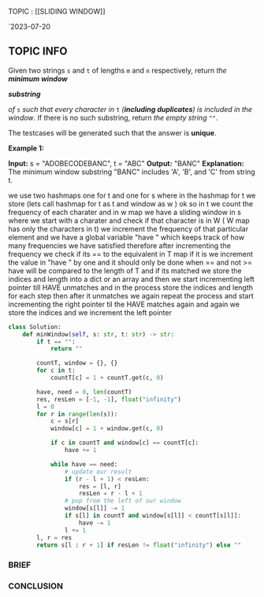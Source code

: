 TOPIC : [[SLIDING WINDOW]]

`2023-07-20

## TOPIC INFO 
Given two strings `s` and `t` of lengths `m` and `n` respectively, return _the **minimum window**_

**_substring_**

_of_ `s` _such that every character in_ `t` _(**including duplicates**) is included in the window_. If there is no such substring, return _the empty string_ `""`.

The testcases will be generated such that the answer is **unique**.

**Example 1:**

**Input:** s = "ADOBECODEBANC", t = "ABC"
**Output:** "BANC"
**Explanation:** The minimum window substring "BANC" includes 'A', 'B', and 'C' from string t.


we use two hashmaps one for t and one for s where in the hashmap for t we store (lets call hashmap for t as t and window as w ) ok so in t we count the frequency of each charater and in w map we have a sliding window in s where we start with a charater and check if that character is in W ( W map has only the characters in t) we increment the frequency of that particular element 
and we have a global variable "have " which keeps track of how many frequencies we have satisfied therefore after incrementing the frequency we check if its == to the equivalent in T map if it is we increment the value in "have " by one and it should only be done when == and not >= 
have will be  compared to the length of T and if its matched we store the indices and length into a dict or an array and then we start incrementing left pointer till HAVE unmatches and in the process store the indices and length for each step then after it unmatches we again repeat the process and start incrementing the right pointer til the HAVE matches again and again we store the indices and  we increment the left pointer

```python
class Solution:
    def minWindow(self, s: str, t: str) -> str:
        if t == "":
            return ""

        countT, window = {}, {}
        for c in t:
            countT[c] = 1 + countT.get(c, 0)

        have, need = 0, len(countT)
        res, resLen = [-1, -1], float("infinity")
        l = 0
        for r in range(len(s)):
            c = s[r]
            window[c] = 1 + window.get(c, 0)

            if c in countT and window[c] == countT[c]:
                have += 1

            while have == need:
                # update our result
                if (r - l + 1) < resLen:
                    res = [l, r]
                    resLen = r - l + 1
                # pop from the left of our window
                window[s[l]] -= 1
                if s[l] in countT and window[s[l]] < countT[s[l]]:
                    have -= 1
                l += 1
        l, r = res
        return s[l : r + 1] if resLen != float("infinity") else ""

```





### BRIEF



### CONCLUSION